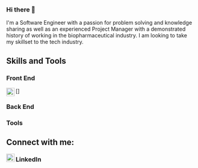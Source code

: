 ### Hi there 👋

I'm a Software Engineer with a passion for problem solving and knowledge sharing as well as an experienced Project Manager with a demonstrated history of working in the biopharmaceutical industry. I am looking to take my skillset to the tech industry. 

## Skills and Tools

### Front End
[<img align="left" LinkedIn width ="22px" src="https://img.shields.io/badge/JavaScript-323330?style=for-the-badge&logo=javascript&logoColor=F7DF1E" />]



### Back End

### Tools


## Connect with me:
[<img align="left" LinkedIn width ="22px" src="https://img.shields.io/badge/LinkedIn-0077B5?style=for-the-badge&logo=linkedin&logoColor=white" />][linkedin]

### LinkedIn




[linkedin]: https://www.linkedin.com/in/msilee85


<!--
**msilee85/msilee85** is a ✨ _special_ ✨ repository because its `README.md` (this file) appears on your GitHub profile.

I'm a Software Engineer with a passion for problem solving and knowledge sharing as well as an experienced Project Manager with a demonstrated history of working in the biopharmaceutical industry. I am looking to take my skillset to the tech industry. Inspired by the impact tech companies have been able to make in a few decades to vastly improve people's quality of life, I'm excited to join the movement. 


Here are some ideas to get you started:

- 🔭 I’m currently working on ...
- 🌱 I’m currently learning ...
- 👯 I’m looking to collaborate on ...
- 🤔 I’m looking for help with ...
- 💬 Ask me about ...
- 📫 How to reach me: ...
- 😄 Pronouns: ...
- ⚡ Fun fact: ...
-->

